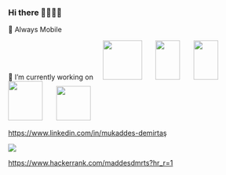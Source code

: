 ### Hi there 👋👋👋👋

📲 Always Mobile

🔭 I’m currently working on &nbsp; &nbsp; <img src="https://upload.wikimedia.org/wikipedia/commons/3/34/Android_Studio_icon.svg" width="80" height="80"> &nbsp; &nbsp; &nbsp;   <img src="https://cdn.onlinewebfonts.com/svg/img_189624.png" width="50" height="80"> &nbsp; &nbsp; &nbsp;   <img src="https://miro.medium.com/max/3024/1*yIrYl18oa_jtivCrJEKvYw.png" width="50" height="80"> &nbsp; &nbsp; &nbsp;   <img src="https://icon-library.com/images/react-icon/react-icon-29.jpg" width="70" height="80">  &nbsp; &nbsp; &nbsp;   <img src="https://cdn.icon-icons.com/icons2/2108/PNG/512/javascript_icon_130900.png" width="70" height="70">

<!--
**demirtasm/demirtasm** is a ✨ _special_ ✨ repository because its `README.md` (this file) appears on your GitHub profile.

Here are some ideas to get you started:

- 🔭 I’m currently working on ...
- 🌱 I’m currently learning ...
- 👯 I’m looking to collaborate on ...
- 🤔 I’m looking for help with ...
- 💬 Ask me about ...
- 📫 How to reach me: ...
- 😄 Pronouns: ...
- ⚡ Fun fact: ...
-->
https://www.linkedin.com/in/mukaddes-demirtaş


<img src="https://aadityapurani.files.wordpress.com/2015/09/hackerrank-logo.jpg">


https://www.hackerrank.com/maddesdmrts?hr_r=1
